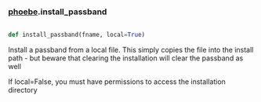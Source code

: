 ### [phoebe](phoebe.md).install_passband

```py

def install_passband(fname, local=True)

```



Install a passband from a local file.  This simply copies the file into the
install path - but beware that clearing the installation will clear the
passband as well

If local=False, you must have permissions to access the installation directory

